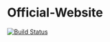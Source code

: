 # Official-Website

[![Build Status](https://travis-ci.org/WULF-USA/Official-Website.svg?branch=master)](https://travis-ci.org/WULF-USA/Official-Website)